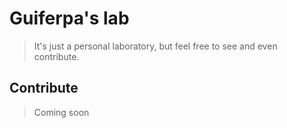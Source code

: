 # Guiferpa's lab
> It's just a personal laboratory, but feel free to see and even contribute.

## Contribute
> Coming soon
